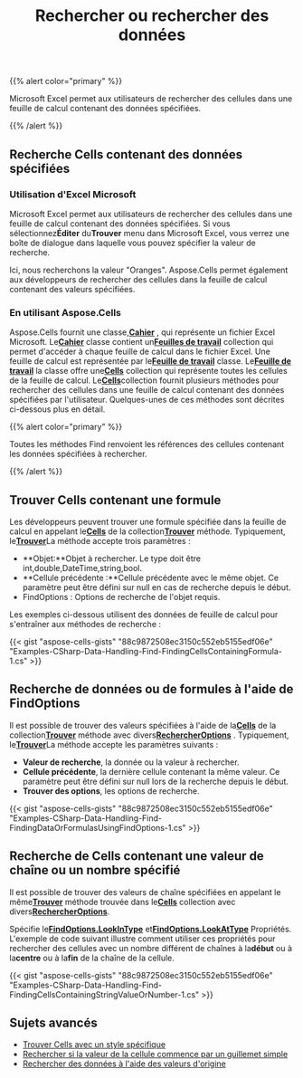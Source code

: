 ﻿---
title: Rechercher ou rechercher des données
type: docs
weight: 50
url: /fr/net/find-or-search-data/
---
{{% alert color="primary" %}}

Microsoft Excel permet aux utilisateurs de rechercher des cellules dans une feuille de calcul contenant des données spécifiées.

{{% /alert %}}

## **Recherche Cells contenant des données spécifiées**

### **Utilisation d'Excel Microsoft**

 Microsoft Excel permet aux utilisateurs de rechercher des cellules dans une feuille de calcul contenant des données spécifiées. Si vous sélectionnez**Éditer** du**Trouver** menu dans Microsoft Excel, vous verrez une boîte de dialogue dans laquelle vous pouvez spécifier la valeur de recherche.

Ici, nous recherchons la valeur "Oranges". Aspose.Cells permet également aux développeurs de rechercher des cellules dans la feuille de calcul contenant des valeurs spécifiées.

### **En utilisant Aspose.Cells**

 Aspose.Cells fournit une classe,[**Cahier**](https://reference.aspose.com/cells/net/aspose.cells/workbook) , qui représente un fichier Excel Microsoft. Le[**Cahier**](https://reference.aspose.com/cells/net/aspose.cells/workbook) classe contient un[**Feuilles de travail**](https://reference.aspose.com/cells/net/aspose.cells/workbook/properties/worksheets) collection qui permet d'accéder à chaque feuille de calcul dans le fichier Excel. Une feuille de calcul est représentée par le[**Feuille de travail**](https://reference.aspose.com/cells/net/aspose.cells/worksheet) classe. Le[**Feuille de travail**](https://reference.aspose.com/cells/net/aspose.cells/worksheet) la classe offre une[**Cells**](https://reference.aspose.com/cells/net/aspose.cells/worksheet/properties/cells) collection qui représente toutes les cellules de la feuille de calcul. Le[**Cells**](https://reference.aspose.com/cells/net/aspose.cells/worksheet/properties/cells)collection fournit plusieurs méthodes pour rechercher des cellules dans une feuille de calcul contenant des données spécifiées par l'utilisateur. Quelques-unes de ces méthodes sont décrites ci-dessous plus en détail.

{{% alert color="primary" %}}

Toutes les méthodes Find renvoient les références des cellules contenant les données spécifiées à rechercher.

{{% /alert %}}

## **Trouver Cells contenant une formule**

 Les développeurs peuvent trouver une formule spécifiée dans la feuille de calcul en appelant le[**Cells**](https://reference.aspose.com/cells/net/aspose.cells/worksheet/properties/cells) de la collection[**Trouver**](https://reference.aspose.com/cells/net/aspose.cells/cells/methods/find/index) méthode. Typiquement, le[**Trouver**](https://reference.aspose.com/cells/net/aspose.cells/cells/methods/find/index)La méthode accepte trois paramètres :

- **Objet:**Objet à rechercher. Le type doit être int,double,DateTime,string,bool.
- **Cellule précédente :**Cellule précédente avec le même objet. Ce paramètre peut être défini sur null en cas de recherche depuis le début.
- FindOptions : Options de recherche de l'objet requis.

Les exemples ci-dessous utilisent des données de feuille de calcul pour s'entraîner aux méthodes de recherche :

{{< gist "aspose-cells-gists" "88c9872508ec3150c552eb5155edf06e" "Examples-CSharp-Data-Handling-Find-FindingCellsContainingFormula-1.cs" >}}

## **Recherche de données ou de formules à l'aide de FindOptions**

 Il est possible de trouver des valeurs spécifiées à l'aide de la[**Cells**](https://reference.aspose.com/cells/net/aspose.cells/worksheet/properties/cells) de la collection[**Trouver**](https://reference.aspose.com/cells/net/aspose.cells/cells/methods/find/index) méthode avec divers[**RechercherOptions**](https://reference.aspose.com/cells/net/aspose.cells/findoptions) . Typiquement, le[**Trouver**](https://reference.aspose.com/cells/net/aspose.cells/cells/methods/find/index)La méthode accepte les paramètres suivants :

- **Valeur de recherche**, la donnée ou la valeur à rechercher.
- **Cellule précédente**, la dernière cellule contenant la même valeur. Ce paramètre peut être défini sur null lors de la recherche depuis le début.
- **Trouver des options**, les options de recherche.

{{< gist "aspose-cells-gists" "88c9872508ec3150c552eb5155edf06e" "Examples-CSharp-Data-Handling-Find-FindingDataOrFormulasUsingFindOptions-1.cs" >}}

## **Recherche de Cells contenant une valeur de chaîne ou un nombre spécifié**

 Il est possible de trouver des valeurs de chaîne spécifiées en appelant le même[**Trouver**](https://reference.aspose.com/cells/net/aspose.cells/cells/methods/find/index) méthode trouvée dans le[**Cells**](https://reference.aspose.com/cells/net/aspose.cells/worksheet/properties/cells) collection avec divers[**RechercherOptions**](https://reference.aspose.com/cells/net/aspose.cells/findoptions).

 Spécifie le[**FindOptions.LookInType**](https://reference.aspose.com/cells/net/aspose.cells/findoptions/properties/lookintype) et[**FindOptions.LookAtType**](https://reference.aspose.com/cells/net/aspose.cells/findoptions/properties/lookattype) Propriétés. L'exemple de code suivant illustre comment utiliser ces propriétés pour rechercher des cellules avec un nombre différent de chaînes à la**début** ou à la**centre** ou à la**fin** de la chaîne de la cellule.

{{< gist "aspose-cells-gists" "88c9872508ec3150c552eb5155edf06e" "Examples-CSharp-Data-Handling-Find-FindingCellsContainingStringValueOrNumber-1.cs" >}}

## **Sujets avancés**
- [Trouver Cells avec un style spécifique](/cells/fr/net/find-cells-with-specific-style/)
- [Rechercher si la valeur de la cellule commence par un guillemet simple](/cells/fr/net/find-if-the-cell-value-starts-with-single-quote-mark/)
- [Rechercher des données à l'aide des valeurs d'origine](/cells/fr/net/search-data-using-original-values/)
